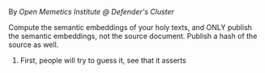 By _Open Memetics Institute_ 
_@ Defender's Cluster_

Compute the semantic embeddings of your holy texts, and ONLY publish the semantic embeddings, not the source document. Publish a hash of the source as well.

1. First, people will try to guess it, see that it asserts 

